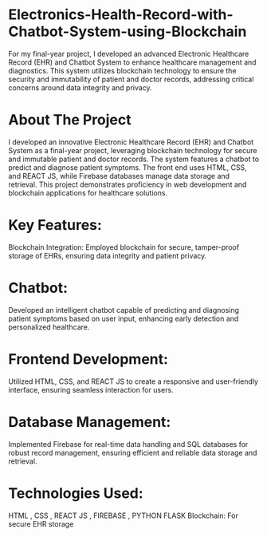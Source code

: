# Electronics-Health-Record-with-Chatbot-System-using-Blockchain

For my final-year project, I developed an advanced Electronic Healthcare Record (EHR) and Chatbot System to enhance healthcare management and diagnostics. This system utilizes blockchain technology to ensure the security and immutability of patient and doctor records, addressing critical concerns around data integrity and privacy.

# About The Project
I developed an innovative Electronic Healthcare Record (EHR) and Chatbot System as a final-year project, leveraging blockchain technology for secure and immutable patient and doctor records. The system features a chatbot to predict and diagnose patient symptoms. The front end uses HTML, CSS, and REACT JS, while Firebase databases manage data storage and retrieval. This project demonstrates proficiency in web development and blockchain applications for healthcare solutions.

# Key Features:
Blockchain Integration:
Employed blockchain for secure, tamper-proof storage of EHRs, ensuring data integrity and patient privacy.

# Chatbot:
Developed an intelligent chatbot capable of predicting and diagnosing patient symptoms based on user input, enhancing early detection and personalized healthcare.

# Frontend Development:
Utilized HTML, CSS, and REACT JS to create a responsive and user-friendly interface, ensuring seamless interaction for users.

# Database Management:
Implemented Firebase for real-time data handling and SQL databases for robust record management, ensuring efficient and reliable data storage and retrieval.

# Technologies Used:
HTML , CSS , REACT JS , FIREBASE , PYTHON FLASK
Blockchain: For secure EHR storage


